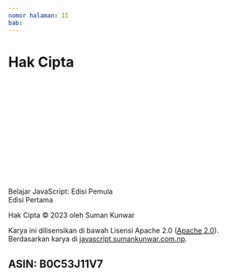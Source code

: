 ```yaml
---
nomor halaman: II
bab:
---
```


# Hak Cipta

<br/>
<br/>
<br/>
<br/>
<br/>
<br/>
<br/>
<br/>
<br/>
<br/>
<br/>
<br/>

Belajar JavaScript: Edisi Pemula  
Edisi Pertama

Hak Cipta © 2023 oleh Suman Kunwar

Karya ini dilisensikan di bawah Lisensi Apache 2.0 ([<abbr title="Apache">Apache</abbr> 2.0](http://www.apache.org/licenses/LICENSE-2.0)).
Berdasarkan karya di [javascript.sumankunwar.com.np](https://javascript.sumankunwar.com.np/).

## ASIN: B0C53J11V7
